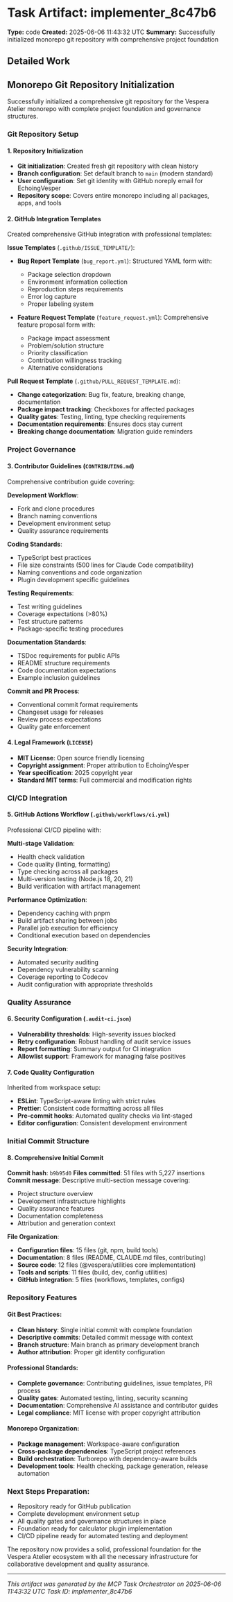 # Task Artifact: implementer_8c47b6

**Type:** code
**Created:** 2025-06-06 11:43:32 UTC
**Summary:** Successfully initialized monorepo git repository with comprehensive project foundation

## Detailed Work

## Monorepo Git Repository Initialization

Successfully initialized a comprehensive git repository for the Vespera Atelier monorepo with complete project foundation and governance structures.

### Git Repository Setup

#### 1. **Repository Initialization**
- **Git initialization**: Created fresh git repository with clean history
- **Branch configuration**: Set default branch to `main` (modern standard)
- **User configuration**: Set git identity with GitHub noreply email for EchoingVesper
- **Repository scope**: Covers entire monorepo including all packages, apps, and tools

#### 2. **GitHub Integration Templates**
Created comprehensive GitHub integration with professional templates:

**Issue Templates** (`.github/ISSUE_TEMPLATE/`):
- **Bug Report Template** (`bug_report.yml`): Structured YAML form with:
  - Package selection dropdown
  - Environment information collection
  - Reproduction steps requirements
  - Error log capture
  - Proper labeling system

- **Feature Request Template** (`feature_request.yml`): Comprehensive feature proposal form with:
  - Package impact assessment
  - Problem/solution structure
  - Priority classification
  - Contribution willingness tracking
  - Alternative considerations

**Pull Request Template** (`.github/PULL_REQUEST_TEMPLATE.md`):
- **Change categorization**: Bug fix, feature, breaking change, documentation
- **Package impact tracking**: Checkboxes for affected packages
- **Quality gates**: Testing, linting, type checking requirements
- **Documentation requirements**: Ensures docs stay current
- **Breaking change documentation**: Migration guide reminders

### Project Governance

#### 3. **Contributor Guidelines** (`CONTRIBUTING.md`)
Comprehensive contribution guide covering:

**Development Workflow**:
- Fork and clone procedures
- Branch naming conventions
- Development environment setup
- Quality assurance requirements

**Coding Standards**:
- TypeScript best practices
- File size constraints (500 lines for Claude Code compatibility)
- Naming conventions and code organization
- Plugin development specific guidelines

**Testing Requirements**:
- Test writing guidelines
- Coverage expectations (>80%)
- Test structure patterns
- Package-specific testing procedures

**Documentation Standards**:
- TSDoc requirements for public APIs
- README structure requirements
- Code documentation expectations
- Example inclusion guidelines

**Commit and PR Process**:
- Conventional commit format requirements
- Changeset usage for releases
- Review process expectations
- Quality gate enforcement

#### 4. **Legal Framework** (`LICENSE`)
- **MIT License**: Open source friendly licensing
- **Copyright assignment**: Proper attribution to EchoingVesper
- **Year specification**: 2025 copyright year
- **Standard MIT terms**: Full commercial and modification rights

### CI/CD Integration

#### 5. **GitHub Actions Workflow** (`.github/workflows/ci.yml`)
Professional CI/CD pipeline with:

**Multi-stage Validation**:
- Health check validation
- Code quality (linting, formatting)
- Type checking across all packages
- Multi-version testing (Node.js 18, 20, 21)
- Build verification with artifact management

**Performance Optimization**:
- Dependency caching with pnpm
- Build artifact sharing between jobs
- Parallel job execution for efficiency
- Conditional execution based on dependencies

**Security Integration**:
- Automated security auditing
- Dependency vulnerability scanning
- Coverage reporting to Codecov
- Audit configuration with appropriate thresholds

### Quality Assurance

#### 6. **Security Configuration** (`.audit-ci.json`)
- **Vulnerability thresholds**: High-severity issues blocked
- **Retry configuration**: Robust handling of audit service issues
- **Report formatting**: Summary output for CI integration
- **Allowlist support**: Framework for managing false positives

#### 7. **Code Quality Configuration**
Inherited from workspace setup:
- **ESLint**: TypeScript-aware linting with strict rules
- **Prettier**: Consistent code formatting across all files
- **Pre-commit hooks**: Automated quality checks via lint-staged
- **Editor configuration**: Consistent development environment

### Initial Commit Structure

#### 8. **Comprehensive Initial Commit**
**Commit hash**: `b9b95d0`
**Files committed**: 51 files with 5,227 insertions
**Commit message**: Descriptive multi-section message covering:
- Project structure overview
- Development infrastructure highlights
- Quality assurance features
- Documentation completeness
- Attribution and generation context

**File Organization**:
- **Configuration files**: 15 files (git, npm, build tools)
- **Documentation**: 8 files (README, CLAUDE.md files, contributing)
- **Source code**: 12 files (@vespera/utilities core implementation)
- **Tools and scripts**: 11 files (build, dev, config utilities)
- **GitHub integration**: 5 files (workflows, templates, configs)

### Repository Features

#### Git Best Practices:
- **Clean history**: Single initial commit with complete foundation
- **Descriptive commits**: Detailed commit message with context
- **Branch structure**: Main branch as primary development branch
- **Author attribution**: Proper git identity configuration

#### Professional Standards:
- **Complete governance**: Contributing guidelines, issue templates, PR process
- **Quality gates**: Automated testing, linting, security scanning
- **Documentation**: Comprehensive AI assistance and contributor guides
- **Legal compliance**: MIT license with proper copyright attribution

#### Monorepo Organization:
- **Package management**: Workspace-aware configuration
- **Cross-package dependencies**: TypeScript project references
- **Build orchestration**: Turborepo with dependency-aware builds
- **Development tools**: Health checking, package generation, release automation

### Next Steps Preparation:
- Repository ready for GitHub publication
- Complete development environment setup
- All quality gates and governance structures in place
- Foundation ready for calculator plugin implementation
- CI/CD pipeline ready for automated testing and deployment

The repository now provides a solid, professional foundation for the Vespera Atelier ecosystem with all the necessary infrastructure for collaborative development and quality assurance.

---

*This artifact was generated by the MCP Task Orchestrator on 2025-06-06 11:43:32 UTC*
*Task ID: implementer_8c47b6*